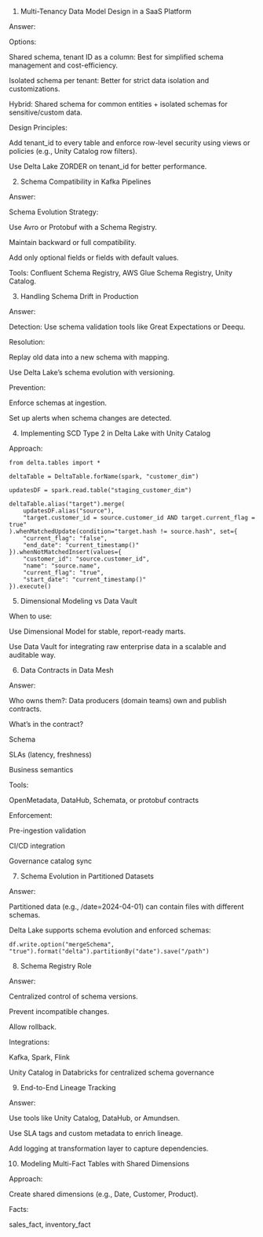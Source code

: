 1. Multi-Tenancy Data Model Design in a SaaS Platform

Answer:

Options:

Shared schema, tenant ID as a column: Best for simplified schema management and cost-efficiency.

Isolated schema per tenant: Better for strict data isolation and customizations.

Hybrid: Shared schema for common entities + isolated schemas for sensitive/custom data.

Design Principles:

Add tenant_id to every table and enforce row-level security using views or policies (e.g., Unity Catalog row filters).

Use Delta Lake ZORDER on tenant_id for better performance.

2. Schema Compatibility in Kafka Pipelines

Answer:

Schema Evolution Strategy:

Use Avro or Protobuf with a Schema Registry.

Maintain backward or full compatibility.

Add only optional fields or fields with default values.

Tools: Confluent Schema Registry, AWS Glue Schema Registry, Unity Catalog.

3. Handling Schema Drift in Production

Answer:

Detection: Use schema validation tools like Great Expectations or Deequ.

Resolution:

Replay old data into a new schema with mapping.

Use Delta Lake’s schema evolution with versioning.

Prevention:

Enforce schemas at ingestion.

Set up alerts when schema changes are detected.

4. Implementing SCD Type 2 in Delta Lake with Unity Catalog

Approach:
```
from delta.tables import *

deltaTable = DeltaTable.forName(spark, "customer_dim")

updatesDF = spark.read.table("staging_customer_dim")

deltaTable.alias("target").merge(
    updatesDF.alias("source"),
    "target.customer_id = source.customer_id AND target.current_flag = true"
).whenMatchedUpdate(condition="target.hash != source.hash", set={
    "current_flag": "false",
    "end_date": "current_timestamp()"
}).whenNotMatchedInsert(values={
    "customer_id": "source.customer_id",
    "name": "source.name",
    "current_flag": "true",
    "start_date": "current_timestamp()"
}).execute()
```
5. Dimensional Modeling vs Data Vault

When to use:

Use Dimensional Model for stable, report-ready marts.

Use Data Vault for integrating raw enterprise data in a scalable and auditable way.

6. Data Contracts in Data Mesh

Answer:

Who owns them?: Data producers (domain teams) own and publish contracts.

What’s in the contract?

Schema

SLAs (latency, freshness)

Business semantics


Tools:

OpenMetadata, DataHub, Schemata, or protobuf contracts


Enforcement:

Pre-ingestion validation

CI/CD integration

Governance catalog sync

7. Schema Evolution in Partitioned Datasets

Answer:

Partitioned data (e.g., /date=2024-04-01) can contain files with different schemas.

Delta Lake supports schema evolution and enforced schemas:
```
df.write.option("mergeSchema", "true").format("delta").partitionBy("date").save("/path")
```

8. Schema Registry Role

Answer:

Centralized control of schema versions.

Prevent incompatible changes.

Allow rollback.

Integrations:

Kafka, Spark, Flink

Unity Catalog in Databricks for centralized schema governance

9. End-to-End Lineage Tracking

Answer:

Use tools like Unity Catalog, DataHub, or Amundsen.

Use SLA tags and custom metadata to enrich lineage.

Add logging at transformation layer to capture dependencies.

10. Modeling Multi-Fact Tables with Shared Dimensions

Approach:

Create shared dimensions (e.g., Date, Customer, Product).

Facts:

sales_fact, inventory_fact
